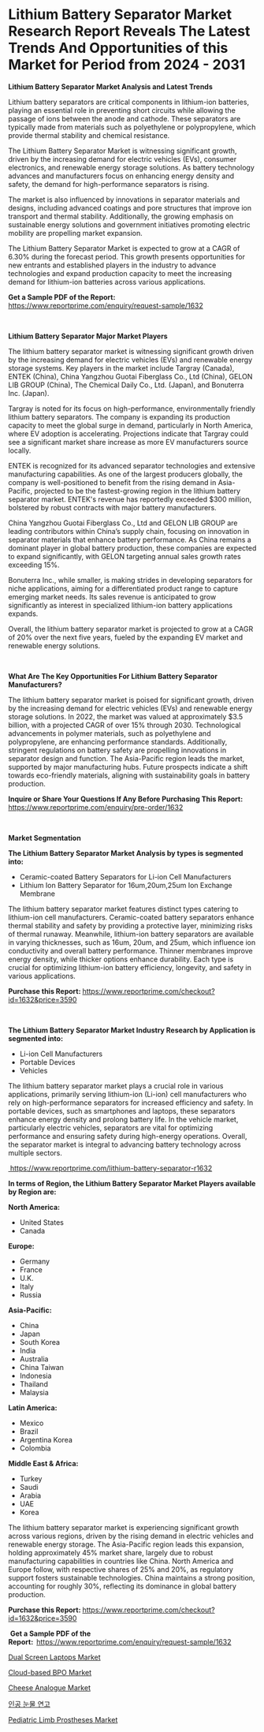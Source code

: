 <p><h1>Lithium Battery Separator Market Research Report Reveals The Latest Trends And Opportunities of this Market for Period from 2024 - 2031</h1></p><p><strong>Lithium Battery Separator Market Analysis and Latest Trends</strong></p>
<p><p>Lithium battery separators are critical components in lithium-ion batteries, playing an essential role in preventing short circuits while allowing the passage of ions between the anode and cathode. These separators are typically made from materials such as polyethylene or polypropylene, which provide thermal stability and chemical resistance.</p><p>The Lithium Battery Separator Market is witnessing significant growth, driven by the increasing demand for electric vehicles (EVs), consumer electronics, and renewable energy storage solutions. As battery technology advances and manufacturers focus on enhancing energy density and safety, the demand for high-performance separators is rising.</p><p>The market is also influenced by innovations in separator materials and designs, including advanced coatings and pore structures that improve ion transport and thermal stability. Additionally, the growing emphasis on sustainable energy solutions and government initiatives promoting electric mobility are propelling market expansion.</p><p>The Lithium Battery Separator Market is expected to grow at a CAGR of 6.30% during the forecast period. This growth presents opportunities for new entrants and established players in the industry to advance technologies and expand production capacity to meet the increasing demand for lithium-ion batteries across various applications.</p></p>
<p><strong>Get a Sample PDF of the Report:&nbsp;</strong> <a href="https://www.reportprime.com/enquiry/request-sample/1632">https://www.reportprime.com/enquiry/request-sample/1632</a></p>
<p>&nbsp;</p>
<p><strong>Lithium Battery Separator Major Market Players</strong></p>
<p><p>The lithium battery separator market is witnessing significant growth driven by the increasing demand for electric vehicles (EVs) and renewable energy storage systems. Key players in the market include Targray (Canada), ENTEK (China), China Yangzhou Guotai Fiberglass Co., Ltd (China), GELON LIB GROUP (China), The Chemical Daily Co., Ltd. (Japan), and Bonuterra Inc. (Japan). </p><p>Targray is noted for its focus on high-performance, environmentally friendly lithium battery separators. The company is expanding its production capacity to meet the global surge in demand, particularly in North America, where EV adoption is accelerating. Projections indicate that Targray could see a significant market share increase as more EV manufacturers source locally.</p><p>ENTEK is recognized for its advanced separator technologies and extensive manufacturing capabilities. As one of the largest producers globally, the company is well-positioned to benefit from the rising demand in Asia-Pacific, projected to be the fastest-growing region in the lithium battery separator market. ENTEK's revenue has reportedly exceeded $300 million, bolstered by robust contracts with major battery manufacturers.</p><p>China Yangzhou Guotai Fiberglass Co., Ltd and GELON LIB GROUP are leading contributors within China’s supply chain, focusing on innovation in separator materials that enhance battery performance. As China remains a dominant player in global battery production, these companies are expected to expand significantly, with GELON targeting annual sales growth rates exceeding 15%.</p><p>Bonuterra Inc., while smaller, is making strides in developing separators for niche applications, aiming for a differentiated product range to capture emerging market needs. Its sales revenue is anticipated to grow significantly as interest in specialized lithium-ion battery applications expands.</p><p>Overall, the lithium battery separator market is projected to grow at a CAGR of 20% over the next five years, fueled by the expanding EV market and renewable energy solutions.</p></p>
<p>&nbsp;</p>
<p><strong>What Are The Key Opportunities For Lithium Battery Separator Manufacturers?</strong></p>
<p><p>The lithium battery separator market is poised for significant growth, driven by the increasing demand for electric vehicles (EVs) and renewable energy storage solutions. In 2022, the market was valued at approximately $3.5 billion, with a projected CAGR of over 15% through 2030. Technological advancements in polymer materials, such as polyethylene and polypropylene, are enhancing performance standards. Additionally, stringent regulations on battery safety are propelling innovations in separator design and function. The Asia-Pacific region leads the market, supported by major manufacturing hubs. Future prospects indicate a shift towards eco-friendly materials, aligning with sustainability goals in battery production.</p></p>
<p><strong>Inquire or Share Your Questions If Any Before Purchasing This Report:</strong> <a href="https://www.reportprime.com/enquiry/pre-order/1632">https://www.reportprime.com/enquiry/pre-order/1632</a></p>
<p>&nbsp;</p>
<p><strong>Market Segmentation</strong></p>
<p><strong>The Lithium Battery Separator Market Analysis by types is segmented into:</strong></p>
<p><ul><li>Ceramic-coated Battery Separators for Li-ion Cell Manufacturers</li><li>Lithium Ion Battery Separator for 16um,20um,25um Ion Exchange Membrane</li></ul></p>
<p><p>The lithium battery separator market features distinct types catering to lithium-ion cell manufacturers. Ceramic-coated battery separators enhance thermal stability and safety by providing a protective layer, minimizing risks of thermal runaway. Meanwhile, lithium-ion battery separators are available in varying thicknesses, such as 16um, 20um, and 25um, which influence ion conductivity and overall battery performance. Thinner membranes improve energy density, while thicker options enhance durability. Each type is crucial for optimizing lithium-ion battery efficiency, longevity, and safety in various applications.</p></p>
<p><strong>Purchase this Report:&nbsp;</strong><a href="https://www.reportprime.com/checkout?id=1632&price=3590">https://www.reportprime.com/checkout?id=1632&price=3590</a></p>
<p>&nbsp;</p>
<p><strong>The Lithium Battery Separator Market Industry Research by Application is segmented into:</strong></p>
<p><ul><li>Li-ion Cell Manufacturers</li><li>Portable Devices</li><li>Vehicles</li></ul></p>
<p><p>The lithium battery separator market plays a crucial role in various applications, primarily serving lithium-ion (Li-ion) cell manufacturers who rely on high-performance separators for increased efficiency and safety. In portable devices, such as smartphones and laptops, these separators enhance energy density and prolong battery life. In the vehicle market, particularly electric vehicles, separators are vital for optimizing performance and ensuring safety during high-energy operations. Overall, the separator market is integral to advancing battery technology across multiple sectors.</p></p>
<p><a href="https://www.reportprime.com/lithium-battery-separator-r1632">&nbsp;https://www.reportprime.com/lithium-battery-separator-r1632</a></p>
<p><strong>In terms of Region, the Lithium Battery Separator Market Players available by Region are:</strong></p>
<p>
    <p> <strong> North America: </strong>
        <ul>
            <li>United States</li>
            <li>Canada</li>
        </ul>
        </p> 
    <p> <strong> Europe: </strong>
        <ul>
            <li>Germany</li>
            <li>France</li>
            <li>U.K.</li>
            <li>Italy</li>
            <li>Russia</li>
        </ul>
        </p> 
    <p> <strong> Asia-Pacific: </strong>
        <ul>
            <li>China</li>
            <li>Japan</li>
            <li>South Korea</li>
            <li>India</li>
            <li>Australia</li>
            <li>China Taiwan</li>
            <li>Indonesia</li>
            <li>Thailand</li>
            <li>Malaysia</li>
        </ul>
        </p> 
    <p> <strong> Latin America: </strong>
        <ul>
            <li>Mexico</li>
            <li>Brazil</li>
            <li>Argentina Korea</li>
            <li>Colombia</li>
        </ul>
        </p> 
    <p> <strong> Middle East & Africa: </strong>
        <ul>
            <li>Turkey</li>
            <li>Saudi</li>
            <li>Arabia</li>
            <li>UAE</li>
            <li>Korea</li>
        </ul>
    </p>
    </p>
<p><p>The lithium battery separator market is experiencing significant growth across various regions, driven by the rising demand in electric vehicles and renewable energy storage. The Asia-Pacific region leads this expansion, holding approximately 45% market share, largely due to robust manufacturing capabilities in countries like China. North America and Europe follow, with respective shares of 25% and 20%, as regulatory support fosters sustainable technologies. China maintains a strong position, accounting for roughly 30%, reflecting its dominance in global battery production.</p></p>
<p><strong>Purchase this Report: </strong><a href="https://www.reportprime.com/checkout?id=1632&price=3590">https://www.reportprime.com/checkout?id=1632&price=3590</a></p>
<p>&nbsp;<strong>Get a Sample PDF of the Report:&nbsp;&nbsp;</strong><a href="https://www.reportprime.com/enquiry/request-sample/1632">https://www.reportprime.com/enquiry/request-sample/1632</a></p>
<p><strong></strong></p>
<p><p><a href="https://github.com/irfadac/Market-Research-Report-List-4/blob/main/dual-screen-laptops-market.md">Dual Screen Laptops Market</a></p><p><a href="https://issuu.com/reportprime-2/docs/cloud-based-bpo-market-size-2030.pp_33070767cda17e">Cloud-based BPO Market</a></p><p><a href="https://www.linkedin.com/pulse/cheese-analogue-market-analysis-report-global-insights-dyfxf?trackingId=UdTpCG%2FRTO2KtEx2y%2B4jlQ%3D%3D">Cheese Analogue Market</a></p><p><a href="https://medium.com/@anbariasra61/%EC%9D%B8%EA%B3%B5-%EB%88%88%EB%AC%BC-%EC%97%B0%EA%B3%A0-%EC%8B%9C%EC%9E%A5%EC%9D%98-%EC%83%88%EB%A1%9C%EC%9A%B4-%ED%8A%B8%EB%A0%8C%EB%93%9C-2024-2031%EB%85%84%EC%9D%98-%EA%B8%80%EB%A1%9C%EB%B2%8C-%EC%A0%84%EB%A7%9D-%EB%B0%8F-%EB%AF%B8%EB%9E%98-%EC%A0%84%EB%A7%9D-64eb1d27c30a">인공 눈물 연고</a></p><p><a href="https://medium.com/@susiegibson1945/future-trajectory-of-the-pediatric-limb-prostheses-market-emerging-market-trends-and-forecasts-09cefe189779">Pediatric Limb Prostheses Market</a></p></p>